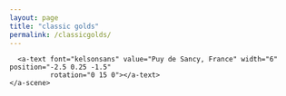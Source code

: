 ```yaml
---
layout: page
title: "classic golds"
permalink: /classicgolds/
---
```

<html>
  <head>
    <meta charset="utf-8">
    <title>360&deg; Image Classic Golds 1</title>
    <meta name="description" content="360&deg; Image - A-Frame">
    <script src="https://cdn.jsdelivr.net/gh/aframevr/aframe@9d093bbd98ef98fa0ccc7b791a16c066fcafbc29/dist/aframe-master.min.js"></script>
  </head>
  <body>
    <a-scene>
      <a-sky src="https://github.com/ludditemeetspace/ludditemeetspace.github.io/raw/master/classic/1effectsResult.jpg" rotation="0 -130 0"></a-sky>

      <a-text font="kelsonsans" value="Puy de Sancy, France" width="6" position="-2.5 0.25 -1.5"
              rotation="0 15 0"></a-text>
    </a-scene>
  </body>
</html>
